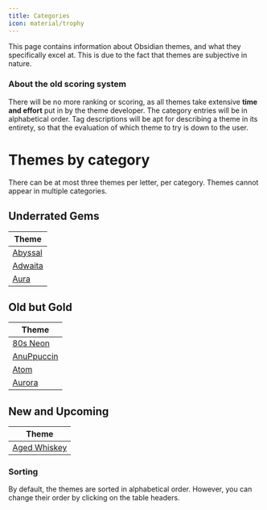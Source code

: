 ```yaml
---
title: Categories
icon: material/trophy
---
```


This page contains information about Obsidian themes, and what they specifically excel at. This is due to the fact that themes are subjective in nature. 

### About the old scoring system
There will be no more ranking or scoring, as all themes take extensive **time and effort** put in by the theme developer. The category entries will be in alphabetical order. Tag descriptions will be apt for describing a theme in its entirety, so that the evaluation of which theme to try is down to the user.

# Themes by category
There can be at most three themes per letter, per category. Themes cannot appear in multiple categories.

## Underrated Gems
| Theme | 
| --- |
| [Abyssal](./a/abyssal.md) | 
| [Adwaita](./a/adwaita.md) | 
| [Aura](./a/aura.md) | 

## Old but Gold
| Theme | 
| --- |
| [80s Neon](./_a/80s-neon.md) |
| [AnuPpuccin](./a/anuppuccin.md) | 
| [Atom](./a/atom.md) | 
| [Aurora](./a/aurora.md) |

## New and Upcoming
| Theme |
| --- |
| [Aged Whiskey](./a/aged-whiskey.md) |

### Sorting
By default, the themes are sorted in alphabetical order. 
However, you can change their order by clicking on the table headers.
